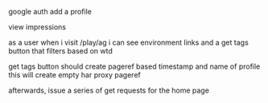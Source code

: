 google auth
add a profile

view impressions


as a user
when i visit
/play/ag
i can see environment links
and a get tags button
that filters based on wtd

get tags button should create pageref based timestamp and name of profile
this will create empty har proxy pageref

afterwards, issue a series of get requests for the home page
